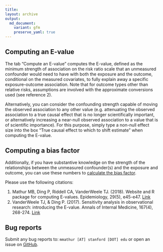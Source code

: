 ```yaml
---
title: 
layout: archive
output:
  md_document:
    variant: gfm
    preserve_yaml: true
---
```


## Computing an E-value

The tab “Compute an E-value” computes the E-value, defined as the
minimum strength of association on the risk ratio scale that an
unmeasured confounder would need to have with both the exposure and the
outcome, conditional on the measured covariates, to fully explain away a
specific exposure-outcome association. Note that for outcome types other
than relative risks, assumptions are involved with the approximate
conversions used (see reference 2).

Alternatively, you can consider the confounding strength capable of
moving the observed association to any other value (e.g. attenuating the
observed association to a true causal effect that is no longer
scientifically important, or alternatively increasing a near-null
observed association to a value that is of scientific importance). For
this purpose, simply type a non-null effect size into the box “True
causal effect to which to shift estimate” when computing the E-value.

## Computing a bias factor

Additionally, if you have substantive knowledge on the strength of the
relationships between the unmeasured confounder(s) and the exposure and
outcome, you can use these numbers to [calculate the bias
factor](https://bias-factor.hmdc.harvard.edu/).

Please use the following citations:

1.  Mathur MB, Ding P, Riddell CA, VanderWeele TJ. (2018). Website and R
    package for computing E-values. Epidemiology, 29(5), e45-e47.
    [Link](https://journals.lww.com/epidem/Citation/publishahead/Website_and_R_Package_for_Computing_E_Values.98679.aspx)
2.  VanderWeele TJ, & Ding P. (2017). Sensitivity analysis in
    observational research: introducing the E-value. Annals of Internal
    Medicine, 167(4), 268-274.
    [Link](http://annals.org/aim/article-abstract/2643434/sensitivity-analysis-observational-research-introducing-e-value?doi=10.7326%2fM16-2607)

## Bug reports

Submit any bug reports to: `mmathur [AT] stanford [DOT] edu` or open an
issue on [GitHub](https://github.com/mayamathur/evalue/issues).

